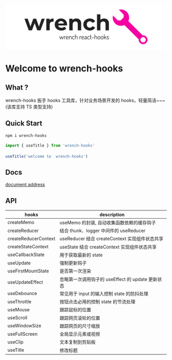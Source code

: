 ![](./public/logo.png)

<h1 >Welcome to wrench-hooks</h1>

## What ?

wrench-hooks 扳手 hooks 工具库，针对<span >业务场景</span>开发的 hooks，轻量简洁~~~ (该库支持 TS 类型支持)

## Quick Start

```sh
npm i wrench-hooks
```

```js
import { useTitle } from 'wrench-hooks'

useTitle('welcome to  wrench-hooks')
```

## Docs

[document address](https://ccj-007.github.io/wrench-hooks/storybook-static/index)

## API

| hooks                | description                                       |
| -------------------- | ------------------------------------------------- |
| createMemo           | useMemo 的封装, 自动收集函数依赖的缓存钩子        |
| createReducer        | 结合 thunk、logger 中间件的 useReducer            |
| createReducerContext | useReducer 结合 createContext 实现组件状态共享    |
| createStateContext   | useState 结合 createContext 实现组件状态共享      |
| useCallbackState     | 用于获取最新的 state                              |
| useUpdate            | 强制更新钩子                                      |
| useFirstMountState   | 是否第一次渲染                                    |
| useUpdateEffect      | 忽略第一次调用钩子的 useEffect 的 update 更新状态 |
| useDebounce          | 常见用于 input 的输入控制 state 的防抖处理        |
| useThrottle          | 按钮点击必用的控制 state 的节流处理               |
| useMouse             | 跟踪鼠标的位置                                    |
| useScroll            | 跟踪网页滚轮的位置                                |
| useWindowSize        | 跟踪网页的尺寸缩放                                |
| useFullScreen        | 全局显示元素或视频                                |
| useClip              | 文本复制到剪贴板                                  |
| useTitle             | 修改标题                                          |
